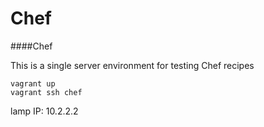 Chef
===

####Chef

This is a single server environment for testing Chef recipes

```vagrant up```  
```vagrant ssh chef```   

lamp  IP: 10.2.2.2  



